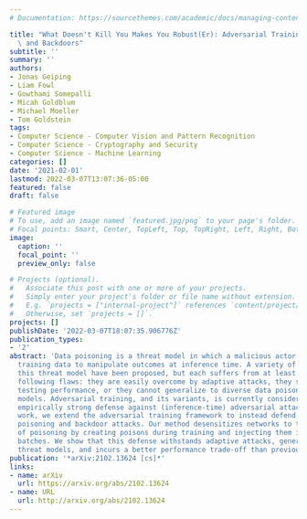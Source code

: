 ```yaml
---
# Documentation: https://sourcethemes.com/academic/docs/managing-content/

title: "What Doesn't Kill You Makes You Robust(Er): Adversarial Training against Poisons\
  \ and Backdoors"
subtitle: ''
summary: ''
authors:
- Jonas Geiping
- Liam Fowl
- Gowthami Somepalli
- Micah Goldblum
- Michael Moeller
- Tom Goldstein
tags:
- Computer Science - Computer Vision and Pattern Recognition
- Computer Science - Cryptography and Security
- Computer Science - Machine Learning
categories: []
date: '2021-02-01'
lastmod: 2022-03-07T13:07:36-05:00
featured: false
draft: false

# Featured image
# To use, add an image named `featured.jpg/png` to your page's folder.
# Focal points: Smart, Center, TopLeft, Top, TopRight, Left, Right, BottomLeft, Bottom, BottomRight.
image:
  caption: ''
  focal_point: ''
  preview_only: false

# Projects (optional).
#   Associate this post with one or more of your projects.
#   Simply enter your project's folder or file name without extension.
#   E.g. `projects = ["internal-project"]` references `content/project/deep-learning/index.md`.
#   Otherwise, set `projects = []`.
projects: []
publishDate: '2022-03-07T18:07:35.906776Z'
publication_types:
- '2'
abstract: 'Data poisoning is a threat model in which a malicious actor tampers with
  training data to manipulate outcomes at inference time. A variety of defenses against
  this threat model have been proposed, but each suffers from at least one of the
  following flaws: they are easily overcome by adaptive attacks, they severely reduce
  testing performance, or they cannot generalize to diverse data poisoning threat
  models. Adversarial training, and its variants, is currently considered the only
  empirically strong defense against (inference-time) adversarial attacks. In this
  work, we extend the adversarial training framework to instead defend against (training-time)
  poisoning and backdoor attacks. Our method desensitizes networks to the effects
  of poisoning by creating poisons during training and injecting them into training
  batches. We show that this defense withstands adaptive attacks, generalizes to diverse
  threat models, and incurs a better performance trade-off than previous defenses.'
publication: '*arXiv:2102.13624 [cs]*'
links:
- name: arXiv
  url: https://arxiv.org/abs/2102.13624
- name: URL
  url: http://arxiv.org/abs/2102.13624
---
```

